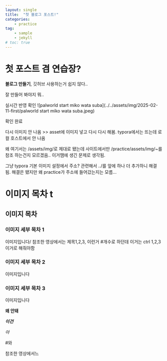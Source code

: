 ```yaml
---
layout: single
title:  "첫 블로그 포스트!"
categories: 
    - practice
tag: 
    - sample
    - jekyll
# toc: true
---
```


# 첫 포스트 겸 연습장?

**블로그 만들기**, 깃허브 사용하는거 쉽지 않다..

잘 만들어 봐야지 뭐.. 

실시간 반영 확인 ![palworld start miko wata suba](../../assets/img/2025-02-11-first/palworld start miko wata suba.jpeg)

확인 완료

다시 이미지 안 나옴 >> asset에 이미지 넣고 다시 다시 해봄.  typora에서는 뜨는데 로컬 호스트에서 안 나옴

왜 여기서는 /assets/img/로 제대로 됐는데 사이트에서만 /practice/assets/img/~를 참조 하는건지 모르겠음.. 이거땜에 생긴 문제로 생각됨.

그냥 typora 기본 이미지 설정에서 주소? 관련해서 ../를 앞에 하나 더 추가하니 해결 됨. 해결은 됐지만 왜 practice가 주소에 들어갔는지는 모름...



# 이미지 목차 t

## 이미지 목차

### 이미지 세부 목차 1

이미지입니다/ 참조한 영상에서는 제목1,2,3, 이런거 #개수로 하던데 이거는 ctrl 1,2,3이거로 해줘야함



### 이미지 세부 목차 2

이미지입니다

### 이미지 세부 목차 3

이미지입니다

**왜 안돼**

***이건***

*아*

#와

참조한 영상에서느



